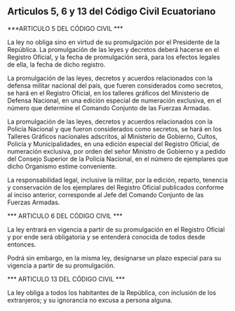 ## Articulos 5, 6 y 13 del Código Civil Ecuatoriano

***ARTICULO 5 DEL CÓDIGO CIVIL ***

La ley no obliga sino en virtud de su promulgación por el Presidente de la República. La promulgación de las leyes y decretos deberá hacerse en el Registro Oficial, y la fecha de promulgación será, para los efectos legales de ella, la fecha de dicho registro.

La promulgación de las leyes, decretos y acuerdos relacionados con la defensa militar nacional del país, que fueren considerados como secretos, se hará en el Registro Oficial, en los talleres gráficos del Ministerio de Defensa Nacional, en una edición especial de numeración exclusiva, en el número que determine el Comando Conjunto de las Fuerzas Armadas.

La promulgación de las leyes, decretos y acuerdos relacionados con la Policía Nacional y que fueron considerados como secretos, se hará en los Talleres Gráficos nacionales adscritos, al Ministerio de Gobierno, Cultos, Policía y Municipalidades, en una edición especial del Registro Oficial, de numeración exclusiva, por orden del señor Ministro de Gobierno y a pedido del Consejo Superior de la Policía Nacional, en el número de ejemplares que dicho Organismo estime conveniente.

La responsabilidad legal, inclusive la militar, por la edición, reparto, tenencia y conservación de los ejemplares del Registro Oficial publicados conforme al inciso anterior, corresponde al Jefe del Comando Conjunto de las Fuerzas Armadas.


*** ARTICULO 6 DEL CÓDIGO CIVIL ***

La ley entrará en vigencia a partir de su promulgación en el Registro Oficial y por ende será obligatoria y se entenderá conocida de todos desde entonces.

Podrá sin embargo, en la misma ley, designarse un plazo especial para su vigencia a partir de su promulgación.


*** ARTICULO 13 DEL CÓDIGO CIVIL ***

La ley obliga a todos los habitantes de la República, con inclusión de los extranjeros; y su ignorancia no excusa a persona alguna.
